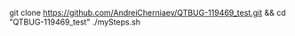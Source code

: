 git clone https://github.com/AndreiCherniaev/QTBUG-119469_test.git && cd "QTBUG-119469_test"
./mySteps.sh
